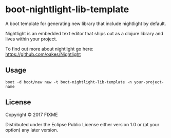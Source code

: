 # boot-nightlight-lib-template

A boot template for generating new library that include nightlight by default.

Nightlight is an embedded text editor that ships out as a clojure library and lives within your project.

To find out more about nightlight go here: https://github.com/oakes/Nightlight

## Usage

`boot -d boot/new new -t boot-nightlight-lib-template -n your-project-name`

## License

Copyright © 2017 FIXME

Distributed under the Eclipse Public License either version 1.0 or (at
your option) any later version.